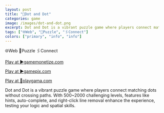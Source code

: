 ```yaml
---
layout: post
title: "📍Dot and Dot"
categories: game
image: /images/dot-and-dot.png
excerpt: Dot and Dot is a vibrant puzzle game where players connect matching dots without crossing paths. With 1000 challenging levels, features like hints, auto-complete, and right-click line removal enhance the experience, testing your logic and spatial skills.
tags: ["🌐Web", "🧩Puzzle", "🖇️Connect"]
colors: ["primary", "info", "info"]
---
```


<span class="badge badge-primary">🌐Web</span>
<span class="badge badge-info">🧩Puzzle</span>
<span class="badge badge-info">🖇️Connect</span>

<a href="https://html5.gamemonetize.co/pi17f968llgbytljvd391tql0csmwmkb/" class="btn btn-primary btn-lg">Play at ▶️gamemonetize.com</a>

<a href="https://www.gamepix.com/play/dot-and-dot" class="btn btn-primary btn-lg">Play at ▶️gamepix.com</a>

<a href="https://playgama.com/game/dot-and-dot" class="btn btn-primary btn-lg">Play at 💜playgama.com</a>

Dot and Dot is a vibrant puzzle game where players connect matching dots without crossing paths. With 500~2000 challenging levels, features like hints, auto-complete, and right-click line removal enhance the experience, testing your logic and spatial skills.
